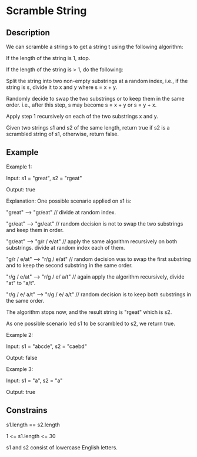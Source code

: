 # Scramble String

## Description

We can scramble a string s to get a string t using the following algorithm:

If the length of the string is 1, stop.

If the length of the string is > 1, do the following:

Split the string into two non-empty substrings at a random index, i.e., if the string is s, divide it to x and y where s = x + y.

Randomly decide to swap the two substrings or to keep them in the same order. i.e., after this step, s may become s = x + y or s = y + x.

Apply step 1 recursively on each of the two substrings x and y.

Given two strings s1 and s2 of the same length, return true if s2 is a scrambled string of s1, otherwise, return false.

## Example 

Example 1:

Input: s1 = "great", s2 = "rgeat"

Output: true

Explanation: One possible scenario applied on s1 is:

"great" --> "gr/eat" // divide at random index.

"gr/eat" --> "gr/eat" // random decision is not to swap the two substrings and keep them in order.

"gr/eat" --> "g/r / e/at" // apply the same algorithm recursively on both substrings. divide at random index each of them.

"g/r / e/at" --> "r/g / e/at" // random decision was to swap the first substring and to keep the second substring in the same order.

"r/g / e/at" --> "r/g / e/ a/t" // again apply the algorithm recursively, divide "at" to "a/t".

"r/g / e/ a/t" --> "r/g / e/ a/t" // random decision is to keep both substrings in the same order.

The algorithm stops now, and the result string is "rgeat" which is s2.

As one possible scenario led s1 to be scrambled to s2, we return true.

Example 2:

Input: s1 = "abcde", s2 = "caebd"

Output: false

Example 3:

Input: s1 = "a", s2 = "a"

Output: true
 
 
## Constrains

s1.length == s2.length

1 <= s1.length <= 30

s1 and s2 consist of lowercase English letters.